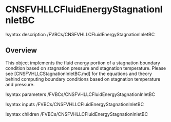 # CNSFVHLLCFluidEnergyStagnationInletBC

!syntax description /FVBCs/CNSFVHLLCFluidEnergyStagnationInletBC

## Overview

This object implements the fluid energy portion of a stagnation boundary
condition based on stagnation pressure and stagnation temperature. Please see
[CNSFVHLLCStagnationInletBC.md] for the equations and theory behind computing
boundary conditions based on stagnation temperature and pressure.

!syntax parameters /FVBCs/CNSFVHLLCFluidEnergyStagnationInletBC

!syntax inputs /FVBCs/CNSFVHLLCFluidEnergyStagnationInletBC

!syntax children /FVBCs/CNSFVHLLCFluidEnergyStagnationInletBC
